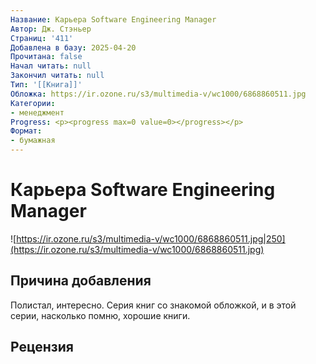 ```yaml
---
Название: Карьера Software Engineering Manager
Автор: Дж. Стэньер
Страниц: '411'
Добавлена в базу: 2025-04-20
Прочитана: false
Начал читать: null
Закончил читать: null
Тип: '[[Книга]]'
Обложка: https://ir.ozone.ru/s3/multimedia-v/wc1000/6868860511.jpg
Категории:
- менеджмент
Progress: <p><progress max=0 value=0></progress></p>
Формат:
- бумажная
---
```

# Карьера Software Engineering Manager

![https://ir.ozone.ru/s3/multimedia-v/wc1000/6868860511.jpg|250](https://ir.ozone.ru/s3/multimedia-v/wc1000/6868860511.jpg)

## Причина добавления

Полистал, интересно. Серия книг со знакомой обложкой, и в этой серии, насколько помню, хорошие книги.

## Рецензия